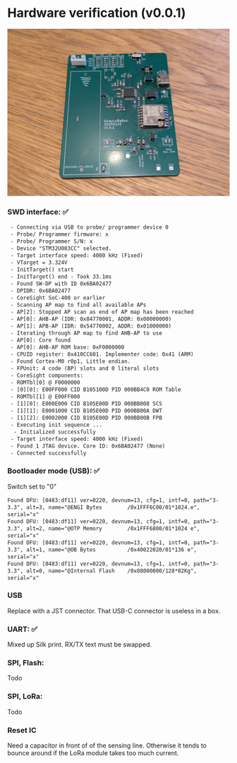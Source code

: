 # Hardware verification (v0.0.1)

![Drag Racing](./doc/pcb_v001_wc.jpg)

### SWD interface: ✅

```
 - Connecting via USB to probe/ programmer device 0
 - Probe/ Programmer firmware: x
 - Probe/ Programmer S/N: x
 - Device "STM32U083CC" selected.
 - Target interface speed: 4000 kHz (Fixed)
 - VTarget = 3.324V
 - InitTarget() start
 - InitTarget() end - Took 33.1ms
 - Found SW-DP with ID 0x6BA02477
 - DPIDR: 0x6BA02477
 - CoreSight SoC-400 or earlier
 - Scanning AP map to find all available APs
 - AP[2]: Stopped AP scan as end of AP map has been reached
 - AP[0]: AHB-AP (IDR: 0x84770001, ADDR: 0x00000000)
 - AP[1]: APB-AP (IDR: 0x54770002, ADDR: 0x01000000)
 - Iterating through AP map to find AHB-AP to use
 - AP[0]: Core found
 - AP[0]: AHB-AP ROM base: 0xF0000000
 - CPUID register: 0x410CC601. Implementer code: 0x41 (ARM)
 - Found Cortex-M0 r0p1, Little endian.
 - FPUnit: 4 code (BP) slots and 0 literal slots
 - CoreSight components:
 - ROMTbl[0] @ F0000000
 - [0][0]: E00FF000 CID B105100D PID 000BB4C0 ROM Table
 - ROMTbl[1] @ E00FF000
 - [1][0]: E000E000 CID B105E00D PID 000BB008 SCS
 - [1][1]: E0001000 CID B105E00D PID 000BB00A DWT
 - [1][2]: E0002000 CID B105E00D PID 000BB00B FPB
 - Executing init sequence ...
  - Initialized successfully
 - Target interface speed: 4000 kHz (Fixed)
 - Found 1 JTAG device. Core ID: 0x6BA02477 (None)
 - Connected successfully
```

### Bootloader mode (USB): ✅

Switch set to "0"

```
Found DFU: [0483:df11] ver=0220, devnum=13, cfg=1, intf=0, path="3-3.3", alt=3, name="@ENGI Bytes        /0x1FFF6C00/01*1024.e", serial="x"
Found DFU: [0483:df11] ver=0220, devnum=13, cfg=1, intf=0, path="3-3.3", alt=2, name="@OTP Memory        /0x1FFF6800/01*1024 e", serial="x"
Found DFU: [0483:df11] ver=0220, devnum=13, cfg=1, intf=0, path="3-3.3", alt=1, name="@OB Bytes          /0x40022020/01*136 e", serial="x"
Found DFU: [0483:df11] ver=0220, devnum=13, cfg=1, intf=0, path="3-3.3", alt=0, name="@Internal Flash    /0x08000000/128*02Kg", serial="x"
```

### USB

Replace with a JST connector. That USB-C connector is useless in a box.


### UART: ✅

Mixed up Silk print. RX/TX text must be swapped.

### SPI, Flash: 

Todo

### SPI, LoRa: 

Todo


### Reset IC

Need a capacitor in front of of the sensing line. Otherwise it tends to bounce around if the LoRa module takes too much current.
